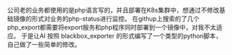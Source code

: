 公司老的业务都使用的是php语言写的，并且部署在K8s集群中，想通过不修改基础镜像的形式对业务的php-status进行监控。
在githup上搜索的了几个php_export都需要将export服务和php程序同时部署到一个镜像中，对我不太适应。
于是让AI 按照 blackbox_exporter 的形式编写了一个类型的python脚本，自己做了一些简单的修改。

